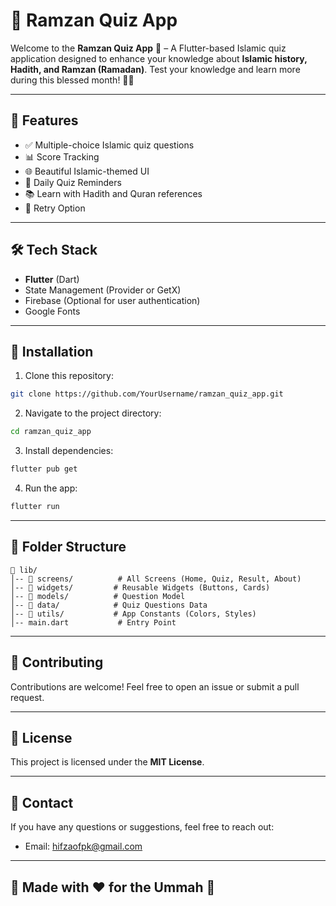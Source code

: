 # 🌙 Ramzan Quiz App

Welcome to the **Ramzan Quiz App** 🕌 – A Flutter-based Islamic quiz application designed to enhance your knowledge about **Islamic history, Hadith, and Ramzan (Ramadan)**. Test your knowledge and learn more during this blessed month! 📖✨

---

## 🎯 Features
- ✅ Multiple-choice Islamic quiz questions
- 📊 Score Tracking
- 🌐 Beautiful Islamic-themed UI
- 🔔 Daily Quiz Reminders
- 📚 Learn with Hadith and Quran references
- 🔄 Retry Option

---

## 🛠️ Tech Stack
- **Flutter** (Dart)
- State Management (Provider or GetX)
- Firebase (Optional for user authentication)
- Google Fonts

---

## 🔑 Installation
1. Clone this repository:
```bash
git clone https://github.com/YourUsername/ramzan_quiz_app.git
```
2. Navigate to the project directory:
```bash
cd ramzan_quiz_app
```
3. Install dependencies:
```bash
flutter pub get
```
4. Run the app:
```bash
flutter run
```

---

## 📂 Folder Structure
```
📂 lib/
│-- 📂 screens/          # All Screens (Home, Quiz, Result, About)
│-- 📂 widgets/         # Reusable Widgets (Buttons, Cards)
│-- 📂 models/          # Question Model
│-- 📂 data/            # Quiz Questions Data
│-- 📂 utils/           # App Constants (Colors, Styles)
│-- main.dart           # Entry Point
```

---

## 📝 Contributing
Contributions are welcome! Feel free to open an issue or submit a pull request.

---

## 📌 License
This project is licensed under the **MIT License**.

---

## 💌 Contact
If you have any questions or suggestions, feel free to reach out:
- Email: hifzaofpk@gmail.com

---

## 🕌 Made with ❤️ for the Ummah 🤲


